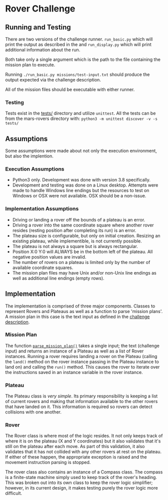 # Rover Challenge

## Running and Testing

There are two versions of the challenge runner. `run_basic.py` which will print the output as described in the and `run_display.py` which will print additional information about the run.

Both take only a single argument which is the path to the file containing the mission plan to execute.

Running `./run_basic.py missions/test-input.txt` should produce the output expected via the challenge description.

All of the mission files should be executable with either runner.

### Testing

Tests exist in the [tests/](tests/) directory and utilize `unittest`. All the tests can be from the mars-rovers directory with: `python3 -m unittest discover -v -s tests/`

## Assumptions

Some assumptions were made about not only the execution environment, but also the implention.

### Execution Assumptions

- Python3 only. Development was done with version 3.8 specifically.
- Development and testing was done on a Linux desktop. Attempts were made to handle Windows line endings but the resources to test on Windows or OSX were not available. OSX should be a non-issue.

### Implementation Assumptions

- Driving or landing a rover off the bounds of a plateau is an error.
- Driving a rover into the same coordinate square where another rover resides (resting position after completing its run) is an error.
- The plateau size is configurable, but only on initial creation. Resizing an existing plateau, while implementible, is not currently possible.
- The plateau is not always a square but is always rectangular.
- Position X:0 Y:0 will ALWAYS be in the bottom left of the plateau. All negative position values are invalid.
- The number of rovers on a plateau is limited only by the number of available coordinate squares.
- The mission plan files may have Unix and/or non-Unix line endings as well as additional line endings (empty rows).

## Implementation

The implementation is comprised of three major components. Classes to represent Rovers and Plateaus as well as a function to parse 'mission plans'. A mission plan in this case is the text input as defined in the [challenge description](CHALLENGE.md).

### Mission Plan

The function [`parse_mission_plan()`](src/missionplan.py#L98) takes a single input; the text (challenge input) and returns an instance of a Plateau as well as a list of Rover instances. Running a rover requires landing a rover on the Plateau (calling the `land()` method on the rover instance passing in the Plateau instance to land on) and calling the `run()` method. This causes the rover to iterate over the instructions saved in an instance variable in the rover instance.

### Plateau

The Plateau class is _very simple_. Its primary responsibility is keeping a list of current rovers and making that information available to the other rovers that have landed on it. This information is required so rovers can detect collisions with one another.

### Rover

The Rover class is where most of the logic resides. It not only keeps track of where it is on the plateau (X and Y coordinates) but it also validates that it's still on the plateau after each move. As part of this validation, it also validates that it has not collided with any other rovers at rest on the plateau. If either of these happen, the appropriate exception is raised and the movement instruction parsing is stopped.

The rover class also contains an instance of a Compass class. The compass is a finite-state machine simply used to keep track of the rover's heading. This was broken out into its own class to keep the rover logic simplifier; however, in its current design, it makes testing purely the rover logic more difficult.